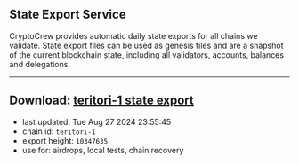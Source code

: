 ## State Export Service
CryptoCrew provides automatic daily state exports for all chains we validate. State export files can be used as genesis files and are a snapshot of the current blockchain state, including all validators, accounts, balances and delegations.

---
**Download: [teritori-1 state export](https://dl-eu2.ccvalidators.com/SERVICE/teritori/teritori-1_export_10347635.json)**
---

- last updated: Tue Aug 27 2024 23:55:45
- chain id: `teritori-1`
- export height: `10347635`
- use for: airdrops, local tests, chain recovery
